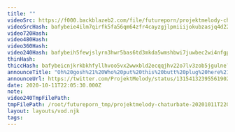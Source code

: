 ```yaml
---
title: ""
videoSrc: https://f000.backblazeb2.com/file/futureporn/projektmelody-chaturbate-20201011T220530Z.mp4
videoSrcHash: bafybeie4ilm7qirfk5fa56qm64zfr4cayzgjlpmiiijokubzasjq4d223q?filename=projektmelody-chaturbate-20201011T220530Z-source.mp4
video720Hash: 
video480Hash: 
video360Hash: 
video240Hash: bafybeih5fewjslyrn3hwr5bas6td3mkda5wmshbwi7juwbec2wi4nfgpve?filename=projektmelody-chaturbate-20201011T220530Z-240p.mp4
thinHash: 
thiccHash: bafybeicnjkrkbkhfyllhvoo5vx2wwxbld2ecqqjhv22o7lv3zob5jgulne?filename=20201011T220530Z-thicc.jpg
announceTitle: "Oh%20gosh%21%20Who%20put%20this%20butt%20plug%20here%21"
announceUrl: https://twitter.com/ProjektMelody/status/1315413239556190211
date: 2020-10-11T22:05:30.000Z
note: 
video240TmpFilePath: 
tmpFilePath: /root/futureporn_tmp/projektmelody-chaturbate-20201011T220530Z.mp4
layout: layouts/vod.njk
tags:
---
```

